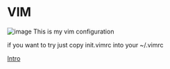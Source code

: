# VIM
![image](https://user-images.githubusercontent.com/108277031/200780927-e75febec-9c69-4f1c-824d-ca7aeba93ec1.png)
This is my vim configuration

if you want to try just copy init.vimrc into your ~/.vimrc

[Intro](https://missing.csail.mit.edu/2020/editors/) 
